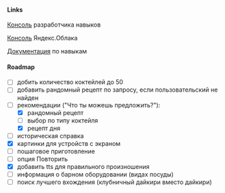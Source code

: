 #### Links

[Консоль](https://dialogs.yandex.ru/developer/skills/962f71ad-583a-4393-899b-a98578ac657b) разработчика навыков

[Консоль](https://console.cloud.yandex.ru/folders/b1gts2evht57ue2k9gp5/functions/function/d4epuoh3cv0og66hsbf7) Яндекс.Облака

[Документация](https://yandex.ru/dev/dialogs/alice/doc/protocol.html) по навыкам

#### Roadmap

- [ ] добить количество коктейлей до 50
- [ ] добавить рандомный рецепт по запросу, если пользовательский не найден
- [ ] рекомендации ("Что ты можешь предложить?"):
    - [x] рандомный рецепт 
    - [ ] выбор по типу коктейля
    - [x] рецепт дня
- [ ] историческая справка
- [x] картинки для устройств с экраном
- [ ] пошаговое приготовление
- [ ] опция Повторить
- [x] добавить tts для правильного произношения
- [ ] информация о барном оборудовании (видах посуды)
- [ ] поиск лучшего вхождения (клубничный дайкири вместо дайкири)